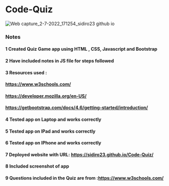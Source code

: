 # Code-Quiz

![Web capture_2-7-2022_171254_sidiro23 github io](https://user-images.githubusercontent.com/106550353/177017572-55a08454-91c0-4a43-9bbe-ccd7c225ca99.jpeg)

### Notes
#### 1 Created Quiz Game app using HTML , CSS, Javascript and Bootstrap
#### 2 Have included notes in JS file for steps followed
#### 3 Resources used :
#### https://www.w3schools.com/
#### https://developer.mozilla.org/en-US/
#### https://getbootstrap.com/docs/4.6/getting-started/introduction/
#### 4 Tested app on Laptop and works correctly
#### 5 Tested app on IPad and works correctly
#### 6 Tested app on IPhone and works correctly
#### 7 Deployed website with URL: https://sidiro23.github.io/Code-Quiz/
#### 8 Included screenshot of app
#### 9 Questions included in the Quiz are from :https://www.w3schools.com/
